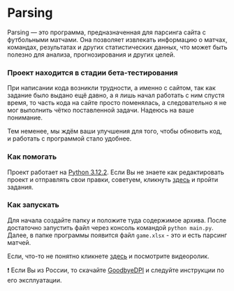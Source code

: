 # Parsing

Parsing — это программа, предназначенная для парсинга сайта с футбольными матчами.
Она позволяет извлекать информацию о матчах, командах, результатах и других статистических данных, что может быть полезно для анализа, прогнозирования и других целей.

### Проект находится в стадии бета-тестирования

При написании кода возникли трудности, а именно с сайтом, так как задание было выдано ещё давно, а я лишь начал работать с ним спустя время,
то часть кода на сайте просто поменялась, а следовательно я не мог выполнить чётко поставленной задачи. Надеюсь на ваше понимание.

Тем неменее, мы ждём ваши улучшения для того, чтобы обновить код, и работать с программой стало удобнее.

### Как помогать

Проект работает на [Python 3.12.2](https://www.python.org/). 
Если Вы не знаете как редактировать проект и отправлять свои правки, советуем, кликнуть [здесь](https://dvmn.org/modules/github_desktop/lesson/ancient_greek_text/#1) и пройти задания.

### Как запускать
Для начала создайте папку и положите туда содержимое архива. После достаточно запустить файл через консоль командой ```python main.py```.
Далее, в папке программы появится файл `game.xlsx` - это и есть парсинг матчей. 

Если, что-то не понятно кликнете [здесь](https://www.youtube.com/watch?v=EItCVBiHb20) и посмотрите видеоролик.

:exclamation: Если Вы из России, то скачайте [GoodbyeDPI](https://github.com/ValdikSS/GoodbyeDPI) и следуйте инструкции по его эксплуатации. 
